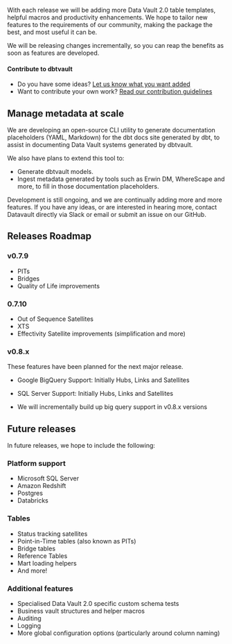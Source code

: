 With each release we will be adding more Data Vault 2.0 table templates, helpful macros and productivity enhancements.
We hope to tailor new features to the requirements of our community, making the package 
the best, and most useful it can be.

We will be releasing changes incrementally, so you can reap the benefits as soon as features are developed.

#### Contribute to dbtvault

- Do you have some ideas? [Let us know what you want added](https://github.com/Datavault-UK/dbtvault/issues)
- Want to contribute your own work? [Read our contribution guidelines](https://github.com/Datavault-UK/dbtvault/blob/master/CONTRIBUTING.md)


## Manage metadata at scale

We are developing an open-source CLI utility to generate documentation placeholders (YAML, Markdown) for 
the dbt docs site generated by dbt, to assist in documenting Data Vault systems generated by dbtvault.

We also have plans to extend this tool to:

- Generate dbtvault models.
- Ingest metadata generated by tools such as Erwin DM, WhereScape and more, to fill in those documentation placeholders.

Development is still ongoing, and we are continually adding more and more features.
If you have any ideas, or are interested in hearing more, contact Datavault directly via Slack or email or submit an 
issue on our GitHub.



## Releases Roadmap

### v0.7.9

- PITs
- Bridges
- Quality of Life improvements

### 0.7.10
- Out of Sequence Satellites
- XTS
- Effectivity Satellite improvements (simplification and more)

### v0.8.x

These features have been planned for the next major release.

- Google BigQuery Support: Initially Hubs, Links and Satellites
- SQL Server Support: Initially Hubs, Links and Satellites
    
- We will incrementally build up big query support in v0.8.x versions

## Future releases

In future releases, we hope to include the following:

### Platform support

- Microsoft SQL Server
- Amazon Redshift
- Postgres
- Databricks
    
### Tables

- Status tracking satellites
- Point-in-Time tables (also known as PITs)
- Bridge tables
- Reference Tables
- Mart loading helpers
- And more!

### Additional features

- Specialised Data Vault 2.0 specific custom schema tests
- Business vault structures and helper macros
- Auditing 
- Logging
- More global configuration options (particularly around column naming)
